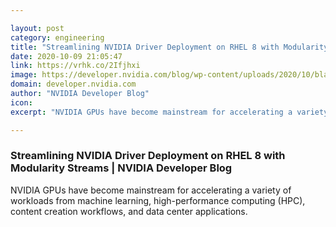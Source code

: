 ```yaml
---

layout: post
category: engineering
title: "Streamlining NVIDIA Driver Deployment on RHEL 8 with Modularity Streams"
date: 2020-10-09 21:05:47
link: https://vrhk.co/2Ifjhxi
image: https://developer.nvidia.com/blog/wp-content/uploads/2020/10/blank-terminal-1.png
domain: developer.nvidia.com
author: "NVIDIA Developer Blog"
icon: 
excerpt: "NVIDIA GPUs have become mainstream for accelerating a variety of workloads from machine learning, high-performance computing (HPC), content creation workflows, and data center applications."

---
```


### Streamlining NVIDIA Driver Deployment on RHEL 8 with Modularity Streams | NVIDIA Developer Blog

NVIDIA GPUs have become mainstream for accelerating a variety of workloads from machine learning, high-performance computing (HPC), content creation workflows, and data center applications.